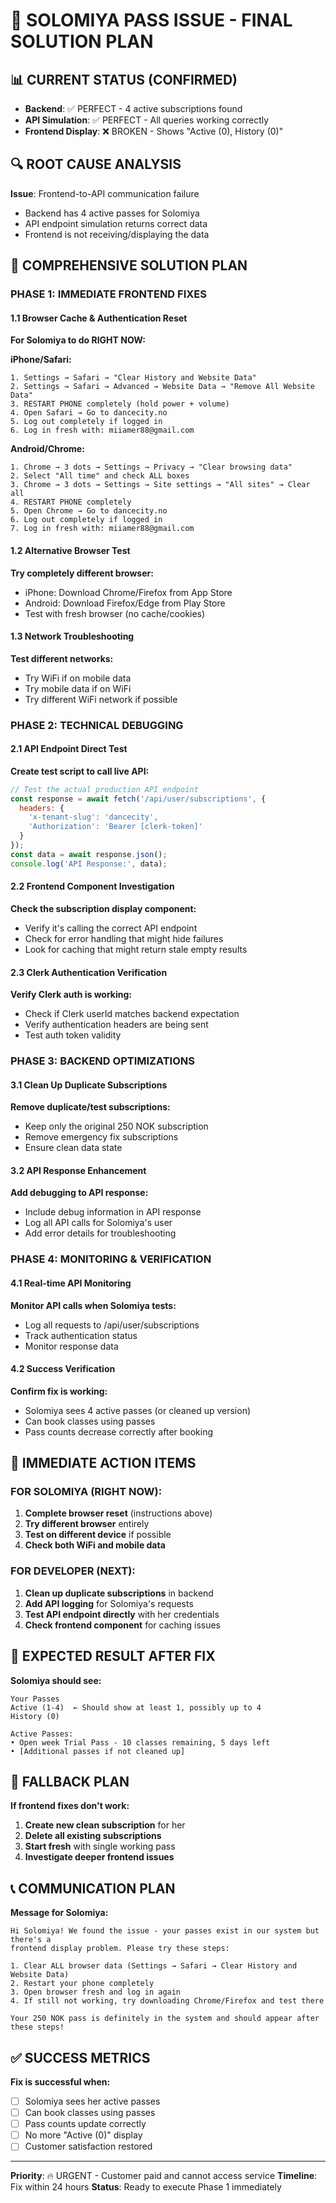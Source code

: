 # 🎯 SOLOMIYA PASS ISSUE - FINAL SOLUTION PLAN

## 📊 CURRENT STATUS (CONFIRMED)
- **Backend**: ✅ PERFECT - 4 active subscriptions found
- **API Simulation**: ✅ PERFECT - All queries working correctly  
- **Frontend Display**: ❌ BROKEN - Shows "Active (0), History (0)"

## 🔍 ROOT CAUSE ANALYSIS
**Issue**: Frontend-to-API communication failure
- Backend has 4 active passes for Solomiya
- API endpoint simulation returns correct data
- Frontend is not receiving/displaying the data

## 🎯 COMPREHENSIVE SOLUTION PLAN

### PHASE 1: IMMEDIATE FRONTEND FIXES

#### 1.1 Browser Cache & Authentication Reset
**For Solomiya to do RIGHT NOW:**

**iPhone/Safari:**
```
1. Settings → Safari → "Clear History and Website Data"
2. Settings → Safari → Advanced → Website Data → "Remove All Website Data"
3. RESTART PHONE completely (hold power + volume)
4. Open Safari → Go to dancecity.no
5. Log out completely if logged in
6. Log in fresh with: miiamer88@gmail.com
```

**Android/Chrome:**
```
1. Chrome → 3 dots → Settings → Privacy → "Clear browsing data"
2. Select "All time" and check ALL boxes
3. Chrome → 3 dots → Settings → Site settings → "All sites" → Clear all
4. RESTART PHONE completely
5. Open Chrome → Go to dancecity.no  
6. Log out completely if logged in
7. Log in fresh with: miiamer88@gmail.com
```

#### 1.2 Alternative Browser Test
**Try completely different browser:**
- iPhone: Download Chrome/Firefox from App Store
- Android: Download Firefox/Edge from Play Store
- Test with fresh browser (no cache/cookies)

#### 1.3 Network Troubleshooting
**Test different networks:**
- Try WiFi if on mobile data
- Try mobile data if on WiFi
- Try different WiFi network if possible

### PHASE 2: TECHNICAL DEBUGGING

#### 2.1 API Endpoint Direct Test
**Create test script to call live API:**

```javascript
// Test the actual production API endpoint
const response = await fetch('/api/user/subscriptions', {
  headers: {
    'x-tenant-slug': 'dancecity',
    'Authorization': 'Bearer [clerk-token]'
  }
});
const data = await response.json();
console.log('API Response:', data);
```

#### 2.2 Frontend Component Investigation
**Check the subscription display component:**
- Verify it's calling the correct API endpoint
- Check for error handling that might hide failures
- Look for caching that might return stale empty results

#### 2.3 Clerk Authentication Verification
**Verify Clerk auth is working:**
- Check if Clerk userId matches backend expectation
- Verify authentication headers are being sent
- Test auth token validity

### PHASE 3: BACKEND OPTIMIZATIONS

#### 3.1 Clean Up Duplicate Subscriptions
**Remove duplicate/test subscriptions:**
- Keep only the original 250 NOK subscription
- Remove emergency fix subscriptions
- Ensure clean data state

#### 3.2 API Response Enhancement
**Add debugging to API response:**
- Include debug information in API response
- Log all API calls for Solomiya's user
- Add error details for troubleshooting

### PHASE 4: MONITORING & VERIFICATION

#### 4.1 Real-time API Monitoring
**Monitor API calls when Solomiya tests:**
- Log all requests to /api/user/subscriptions
- Track authentication status
- Monitor response data

#### 4.2 Success Verification
**Confirm fix is working:**
- Solomiya sees 4 active passes (or cleaned up version)
- Can book classes using passes
- Pass counts decrease correctly after booking

## 🚨 IMMEDIATE ACTION ITEMS

### FOR SOLOMIYA (RIGHT NOW):
1. **Complete browser reset** (instructions above)
2. **Try different browser** entirely
3. **Test on different device** if possible
4. **Check both WiFi and mobile data**

### FOR DEVELOPER (NEXT):
1. **Clean up duplicate subscriptions** in backend
2. **Add API logging** for Solomiya's requests
3. **Test API endpoint directly** with her credentials
4. **Check frontend component** for caching issues

## 📱 EXPECTED RESULT AFTER FIX

**Solomiya should see:**
```
Your Passes
Active (1-4)  ← Should show at least 1, possibly up to 4
History (0)

Active Passes:
• Open week Trial Pass - 10 classes remaining, 5 days left
• [Additional passes if not cleaned up]
```

## 🔄 FALLBACK PLAN

**If frontend fixes don't work:**
1. **Create new clean subscription** for her
2. **Delete all existing subscriptions** 
3. **Start fresh** with single working pass
4. **Investigate deeper frontend issues**

## 📞 COMMUNICATION PLAN

**Message for Solomiya:**
```
Hi Solomiya! We found the issue - your passes exist in our system but there's a 
frontend display problem. Please try these steps:

1. Clear ALL browser data (Settings → Safari → Clear History and Website Data)
2. Restart your phone completely
3. Open browser fresh and log in again
4. If still not working, try downloading Chrome/Firefox and test there

Your 250 NOK pass is definitely in the system and should appear after these steps!
```

## ✅ SUCCESS METRICS

**Fix is successful when:**
- [ ] Solomiya sees her active passes
- [ ] Can book classes using passes  
- [ ] Pass counts update correctly
- [ ] No more "Active (0)" display
- [ ] Customer satisfaction restored

---

**Priority**: 🔥 URGENT - Customer paid and cannot access service
**Timeline**: Fix within 24 hours
**Status**: Ready to execute Phase 1 immediately
